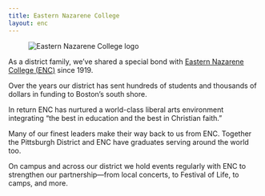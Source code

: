 ```yaml
---
title: Eastern Nazarene College
layout: enc
---
```


<figure class="float-left margin-right padding-right half-width">
	<img alt="Eastern Nazarene College logo" src="/branding/logo-mock-ups/enc-color-logo.svg">
</figure>

As a district family, we’ve shared a special bond with [Eastern Nazarene College (<abbr title="Eastern Nazarene College">ENC</abbr>)](https://enc.edu/) since 1919.

Over the years our district has sent hundreds of students and thousands of dollars in funding to Boston’s south shore.

In return ENC has nurtured a world-class liberal arts environment integrating “the best in education and the best in Christian faith.”

Many of our finest leaders make their way back to us from ENC. Together the Pittsburgh District and ENC have graduates serving around the world too.

On campus and across our district we hold events regularly with ENC to strengthen our partnership—from local concerts, to Festival of Life, to camps, and more.
